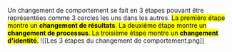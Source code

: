Un changement de comportement se fait en 3 étapes pouvant être représentées comme 3 cercles les uns dans les autres. <mark class="hltr-default">La première étape montre un **changement de résultats**. La deuxième étape montre un **changement de processus**. La troisième étape montre un **changement d'identité**.</mark>
![[Les 3 étapes du changement de comportement.png]]